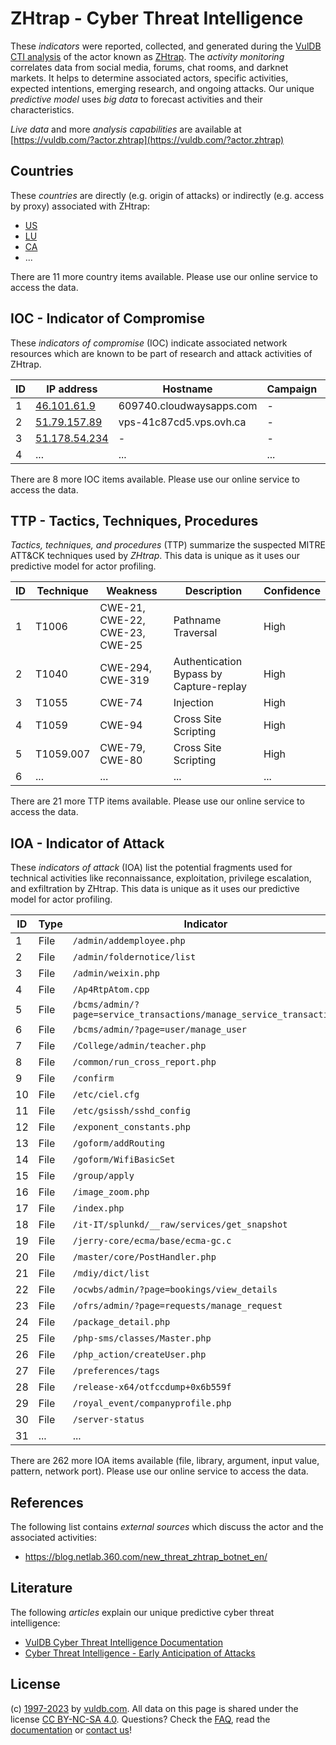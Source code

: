 # ZHtrap - Cyber Threat Intelligence

These _indicators_ were reported, collected, and generated during the [VulDB CTI analysis](https://vuldb.com/?kb.cti) of the actor known as [ZHtrap](https://vuldb.com/?actor.zhtrap). The _activity monitoring_ correlates data from social media, forums, chat rooms, and darknet markets. It helps to determine associated actors, specific activities, expected intentions, emerging research, and ongoing attacks. Our unique _predictive model_ uses _big data_ to forecast activities and their characteristics.

_Live data_ and more _analysis capabilities_ are available at [https://vuldb.com/?actor.zhtrap](https://vuldb.com/?actor.zhtrap)

## Countries

These _countries_ are directly (e.g. origin of attacks) or indirectly (e.g. access by proxy) associated with ZHtrap:

* [US](https://vuldb.com/?country.us)
* [LU](https://vuldb.com/?country.lu)
* [CA](https://vuldb.com/?country.ca)
* ...

There are 11 more country items available. Please use our online service to access the data.

## IOC - Indicator of Compromise

These _indicators of compromise_ (IOC) indicate associated network resources which are known to be part of research and attack activities of ZHtrap.

ID | IP address | Hostname | Campaign | Confidence
-- | ---------- | -------- | -------- | ----------
1 | [46.101.61.9](https://vuldb.com/?ip.46.101.61.9) | 609740.cloudwaysapps.com | - | High
2 | [51.79.157.89](https://vuldb.com/?ip.51.79.157.89) | vps-41c87cd5.vps.ovh.ca | - | High
3 | [51.178.54.234](https://vuldb.com/?ip.51.178.54.234) | - | - | High
4 | ... | ... | ... | ...

There are 8 more IOC items available. Please use our online service to access the data.

## TTP - Tactics, Techniques, Procedures

_Tactics, techniques, and procedures_ (TTP) summarize the suspected MITRE ATT&CK techniques used by _ZHtrap_. This data is unique as it uses our predictive model for actor profiling.

ID | Technique | Weakness | Description | Confidence
-- | --------- | -------- | ----------- | ----------
1 | T1006 | CWE-21, CWE-22, CWE-23, CWE-25 | Pathname Traversal | High
2 | T1040 | CWE-294, CWE-319 | Authentication Bypass by Capture-replay | High
3 | T1055 | CWE-74 | Injection | High
4 | T1059 | CWE-94 | Cross Site Scripting | High
5 | T1059.007 | CWE-79, CWE-80 | Cross Site Scripting | High
6 | ... | ... | ... | ...

There are 21 more TTP items available. Please use our online service to access the data.

## IOA - Indicator of Attack

These _indicators of attack_ (IOA) list the potential fragments used for technical activities like reconnaissance, exploitation, privilege escalation, and exfiltration by ZHtrap. This data is unique as it uses our predictive model for actor profiling.

ID | Type | Indicator | Confidence
-- | ---- | --------- | ----------
1 | File | `/admin/addemployee.php` | High
2 | File | `/admin/foldernotice/list` | High
3 | File | `/admin/weixin.php` | High
4 | File | `/Ap4RtpAtom.cpp` | High
5 | File | `/bcms/admin/?page=service_transactions/manage_service_transaction` | High
6 | File | `/bcms/admin/?page=user/manage_user` | High
7 | File | `/College/admin/teacher.php` | High
8 | File | `/common/run_cross_report.php` | High
9 | File | `/confirm` | Medium
10 | File | `/etc/ciel.cfg` | High
11 | File | `/etc/gsissh/sshd_config` | High
12 | File | `/exponent_constants.php` | High
13 | File | `/goform/addRouting` | High
14 | File | `/goform/WifiBasicSet` | High
15 | File | `/group/apply` | Medium
16 | File | `/image_zoom.php` | High
17 | File | `/index.php` | Medium
18 | File | `/it-IT/splunkd/__raw/services/get_snapshot` | High
19 | File | `/jerry-core/ecma/base/ecma-gc.c` | High
20 | File | `/master/core/PostHandler.php` | High
21 | File | `/mdiy/dict/list` | High
22 | File | `/ocwbs/admin/?page=bookings/view_details` | High
23 | File | `/ofrs/admin/?page=requests/manage_request` | High
24 | File | `/package_detail.php` | High
25 | File | `/php-sms/classes/Master.php` | High
26 | File | `/php_action/createUser.php` | High
27 | File | `/preferences/tags` | High
28 | File | `/release-x64/otfccdump+0x6b559f` | High
29 | File | `/royal_event/companyprofile.php` | High
30 | File | `/server-status` | High
31 | ... | ... | ...

There are 262 more IOA items available (file, library, argument, input value, pattern, network port). Please use our online service to access the data.

## References

The following list contains _external sources_ which discuss the actor and the associated activities:

* https://blog.netlab.360.com/new_threat_zhtrap_botnet_en/

## Literature

The following _articles_ explain our unique predictive cyber threat intelligence:

* [VulDB Cyber Threat Intelligence Documentation](https://vuldb.com/?kb.cti)
* [Cyber Threat Intelligence - Early Anticipation of Attacks](https://www.scip.ch/en/?labs.20201022)

## License

(c) [1997-2023](https://vuldb.com/?kb.changelog) by [vuldb.com](https://vuldb.com/?kb.about). All data on this page is shared under the license [CC BY-NC-SA 4.0](https://creativecommons.org/licenses/by-nc-sa/4.0/). Questions? Check the [FAQ](https://vuldb.com/?kb.faq), read the [documentation](https://vuldb.com/?kb) or [contact us](https://vuldb.com/?contact)!
